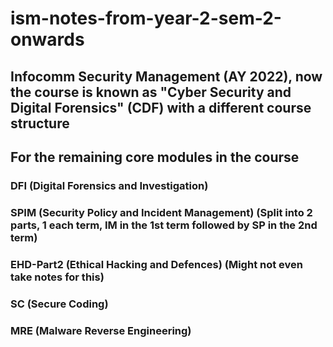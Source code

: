 # ism-notes-from-year-2-sem-2-onwards  

## Infocomm Security Management (AY 2022), now the course is known as "Cyber Security and Digital Forensics" (CDF) with a different course structure  

## For the remaining core modules in the course  

### DFI (Digital Forensics and Investigation)  

### SPIM (Security Policy and Incident Management) (Split into 2 parts, 1 each term, IM in the 1st term followed by SP in the 2nd term)  

### EHD-Part2 (Ethical Hacking and Defences) (Might not even take notes for this)  

### SC (Secure Coding)  

### MRE (Malware Reverse Engineering)  
